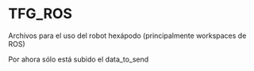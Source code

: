 # TFG_ROS
Archivos para el uso del robot hexápodo (principalmente workspaces de ROS)

Por ahora sólo está subido el data_to_send
